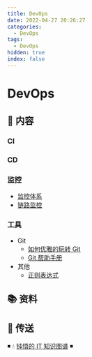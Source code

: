 ```yaml
---
title: DevOps
date: 2022-04-27 20:26:27
categories:
  - DevOps
tags:
  - DevOps
hidden: true
index: false
---
```


# DevOps

## 📖 内容

### CI

### CD

### 监控

- [监控体系](03.监控/01.监控体系.md)
- [链路监控](03.监控/02.链路追踪.md)

### 工具

- Git
  - [如何优雅的玩转 Git](99.工具/01.Git/01.如何优雅的玩转Git.md)
  - [Git 帮助手册](99.工具/01.Git/02.Git帮助手册.md)
- 其他
  - [正则表达式](99.工具/99.其他/01.正则表达式.md)

## 📚 资料

## 🚪 传送

◾ 💧 [钝悟的 IT 知识图谱](https://dunwu.github.io/waterdrop/) ◾